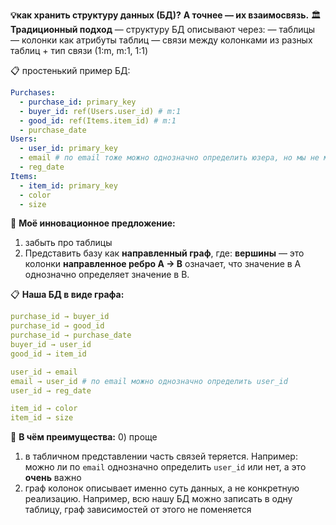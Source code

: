 **💡как хранить структуру данных (БД)?**
__А точнее — их взаимосвязь.__
🏛️ **Традиционный подход** — структуру БД описывают через:
— таблицы
— колонки как атрибуты таблиц
— связи между колонками из разных таблиц + тип связи (1:m, m:1, 1:1)

📋 простенький пример БД:
```yaml
Purchases:
  - purchase_id: primary_key
  - buyer_id: ref(Users.user_id) # m:1
  - good_id: ref(Items.item_id) # m:1
  - purchase_date
Users:
  - user_id: primary_key
  - email # по email тоже можно однозначно определить юзера, но мы не можем это указать
  - reg_date
Items:
  - item_id: primary_key
  - color
  - size
```
🚀 **Моё инновационное предложение:**
1) забыть про таблицы
2) Представить базу как **направленный граф**, где:
**вершины** — это колонки
**направленное ребро A → B** означает, что значение в A однозначно определяет значение в B.

📋 **Наша БД в виде графа:**
```yaml
purchase_id → buyer_id
purchase_id → good_id
purchase_id → purchase_date
buyer_id → user_id
good_id → item_id

user_id → email
email → user_id # по email можно однозначно определить user_id
user_id → reg_date

item_id → color
item_id → size
```
🎯 **В чём преимущества:**
0) проще
1) в табличном представлении часть связей теряется. Например: можно ли по `email` однозначно определить `user_id` или нет, а это **очень** важно
2) граф колонок описывает именно суть данных, а не конкретную реализацию. Например, всю нашу БД можно записать в одну таблицу, граф зависимостей от этого не поменяется
